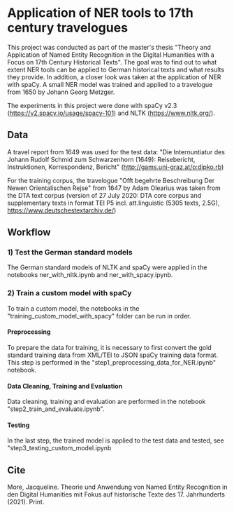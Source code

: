 # Application of NER tools to 17th century travelogues

This project was conducted as part of the master's thesis "Theory and Application of Named Entity Recognition in the Digital Humanities with a Focus on 17th Century Historical Texts". The goal was to find out to what extent NER tools can be applied to German historical texts and what results they provide. In addition, a closer look was taken at the application of NER with spaCy. A small NER model was trained and applied to a travelogue from 1650 by Johann Georg Metzger. 

The experiments in this project were done with spaCy v2.3 (https://v2.spacy.io/usage/spacy-101) and NLTK (https://www.nltk.org/). 

## Data 

A travel report from 1649 was used for the test data: "Die Internuntiatur des Johann Rudolf Schmid zum Schwarzenhorn (1649): Reisebericht, Instruktionen, Korrespondenz, Bericht" (http://gams.uni-graz.at/o:dipko.rb)

For the training corpus, the travelogue "Offt begehrte Beschreibung Der Newen Orientalischen Rejse" from 1647 by Adam Olearius was taken from the DTA text corpus (version of 27 July 2020: DTA core corpus and supplementary texts in format TEI P5 incl. att.linguistic (5305 texts, 2.5G), https://www.deutschestextarchiv.de/)

## Workflow 

### 1) Test the German standard models
The German standard models of NLTK and spaCy were applied in the notebooks ner_with_nltk.ipynb and ner_with_spacy.ipynb. 

### 2) Train a custom model with spaCy

To train a custom model, the notebooks in the "training_custom_model_with_spacy" folder can be run in order.

#### Preprocessing
To prepare the data for training, it is necessary to first convert the gold standard training data from XML/TEI to JSON spaCy training data format. This step is performed in the "step1_preprocessing_data_for_NER.ipynb" notebook. 

#### Data Cleaning, Training and Evaluation

Data cleaning, training and evaluation are performed in the notebook "step2_train_and_evaluate.ipynb". 

#### Testing

In the last step, the trained model is applied to the test data and tested, see "step3_testing_custom_model.ipynb


## Cite
More, Jacqueline. Theorie und Anwendung von Named Entity Recognition in den Digital Humanities mit Fokus auf historische Texte des 17. Jahrhunderts (2021). Print.










